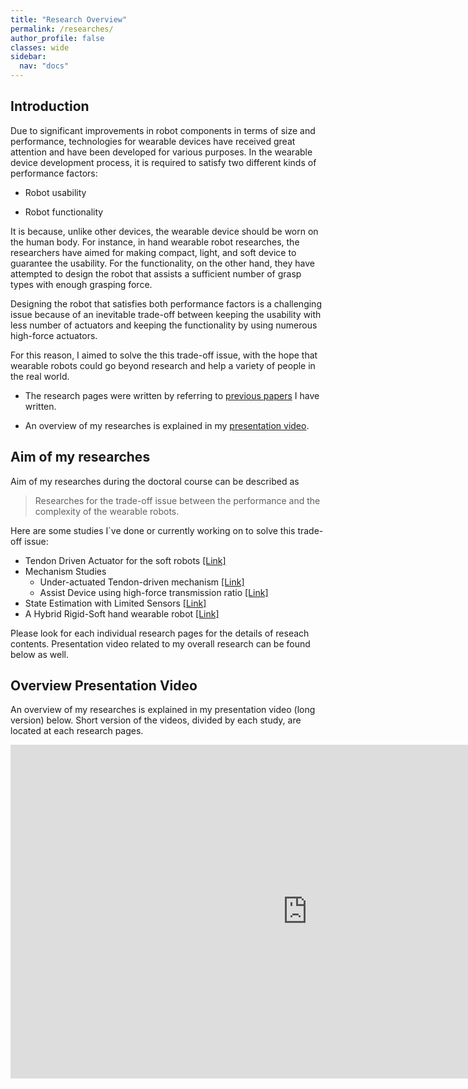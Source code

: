 ```yaml
---
title: "Research Overview"
permalink: /researches/
author_profile: false
classes: wide
sidebar:
  nav: "docs"
---
```


**Introduction**
---

Due to significant improvements in robot components in terms of size and performance, technologies for wearable devices have received great attention and have been developed for various purposes. In the wearable device development process, it is required to satisfy two different kinds of performance factors:

- Robot usability

- Robot functionality

It is because, unlike other devices, the wearable device should be worn on the human body. For instance, in hand wearable robot researches, the researchers have aimed for making compact, light, and soft device to guarantee the usability. For the functionality, on the other hand, they have attempted to design the robot that assists a sufficient number of grasp types with enough grasping force. 

Designing the robot that satisfies both performance factors is a challenging issue because of an inevitable trade-off between keeping the usability with less number of actuators and keeping the functionality by using numerous high-force actuators. 

For this reason, I aimed to solve the this trade-off issue, with the hope that wearable robots could go beyond research and help a variety of people in the real world. 

* The research pages were written by referring to [previous papers][publication] I have written.

* An overview of my researches is explained in my [presentation video][video_link].

**Aim of my researches**
---
Aim of my researches during the doctoral course can be described as 

 > Researches for the trade-off issue between the performance and the complexity of the wearable robots.

Here are some studies I`ve done or currently working on to solve this trade-off issue:

- Tendon Driven Actuator for the soft robots [[Link]][TendonDrivenActuator] 
- Mechanism Studies
  - Under-actuated Tendon-driven mechanism [[Link]][UATDM]
  - Assist Device using high-force transmission ratio [[Link]][GRIPIT]
- State Estimation with Limited Sensors [[Link]][EXOIndex]
- A Hybrid Rigid-Soft hand wearable robot [[Link]][EXOShell]

Please look for each individual research pages for the details of reseach contents. Presentation video related to my overall research can be found below as well.

**Overview Presentation Video**
---

An overview of my researches is explained in my presentation video (long version) below. Short version of the videos, divided by each study, are located at each research pages.

<iframe width="950" height="534" src="https://www.youtube.com/embed/fLd5IRjUdt0" title="YouTube video player" frameborder="0" allow="accelerometer; autoplay; clipboard-write; encrypted-media; gyroscope; picture-in-picture" allowfullscreen></iframe>


[publication]: /publications/
[video_link]: /researches/#overview-presentation-video
[TendonDrivenActuator]: /researches/actuator
[UATDM]: /researches/tdm
[GRIPIT]: /researches/gripit
[EXOIndex]: /researches/exogloveindex
[EXOShell]: /researches/exogloveshell
